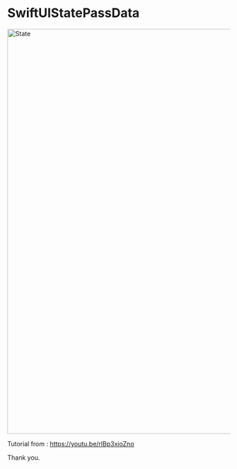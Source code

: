 # SwiftUIStatePassData


<img width="913" alt="State" src="https://user-images.githubusercontent.com/3993516/120994855-19bdb780-c7af-11eb-8754-969b8c6f6b9b.png">


Tutorial from : https://youtu.be/rlBp3xioZno

Thank you.
